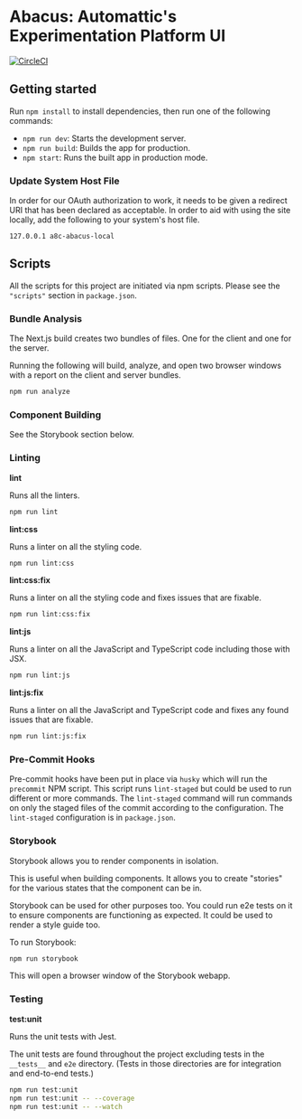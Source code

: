 # Abacus: Automattic's Experimentation Platform UI

[![CircleCI](https://circleci.com/gh/Automattic/abacus.svg?style=svg)](https://circleci.com/gh/Automattic/abacus)

## Getting started

Run `npm install` to install dependencies, then run one of the following commands:

- `npm run dev`: Starts the development server.
- `npm run build`: Builds the app for production.
- `npm start`: Runs the built app in production mode.

### Update System Host File

In order for our OAuth authorization to work, it needs to be given a redirect URI that has been declared as acceptable. In order to aid with using the site locally, add the following to your system's host file.

```
127.0.0.1 a8c-abacus-local
```

## Scripts

All the scripts for this project are initiated via npm scripts. Please see the `"scripts"` section in `package.json`.

### Bundle Analysis

The Next.js build creates two bundles of files. One for the client and one for the server.

Running the following will build, analyze, and open two browser windows with a report on the client and server bundles.

```sh
npm run analyze
```

### Component Building

See the Storybook section below.

### Linting

**lint**

Runs all the linters.

```sh
npm run lint
```

**lint:css**

Runs a linter on all the styling code.

```sh
npm run lint:css
```

**lint:css:fix**

Runs a linter on all the styling code and fixes issues that are fixable.

```sh
npm run lint:css:fix
```

**lint:js**

Runs a linter on all the JavaScript and TypeScript code including those with JSX.

```sh
npm run lint:js
```

**lint:js:fix**

Runs a linter on all the JavaScript and TypeScript code and fixes any found issues that are fixable.

```sh
npm run lint:js:fix
```

### Pre-Commit Hooks

Pre-commit hooks have been put in place via `husky` which will run the `precommit` NPM script. This script runs `lint-staged` but could be used to run different or more commands. The `lint-staged` command will run commands on only the staged files of the commit according to the configuration. The `lint-staged` configuration is in `package.json`.

### Storybook

Storybook allows you to render components in isolation.

This is useful when building components. It allows you to create "stories" for the various states that the component can be in.

Storybook can be used for other purposes too. You could run e2e tests on it to ensure components are functioning as expected. It could be used to render a style guide too.

To run Storybook:

```sh
npm run storybook
```

This will open a browser window of the Storybook webapp.

### Testing

**test:unit**

Runs the unit tests with Jest.

The unit tests are found throughout the project excluding tests in the `__tests__` and `e2e` directory. (Tests in those directories are for integration and end-to-end tests.)

```sh
npm run test:unit
npm run test:unit -- --coverage
npm run test:unit -- --watch
```
